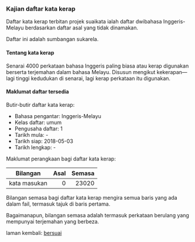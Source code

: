 ---
---

### Kajian daftar kata kerap

Daftar kata kerap terbitan projek suaikata ialah daftar
dwibahasa Inggeris-Melayu berdasarkan daftar asal yang
tidak dinamakan.

Daftar ini adalah sumbangan sukarela.

#### Tentang kata kerap

Senarai 4000 perkataan bahasa Inggeris paling biasa atau
kerap digunakan berserta terjemahan dalam bahasa Melayu.
Disusun mengikut kekerapan&mdash;lagi tinggi kedudukan di
senarai, lagi kerap perkataan itu digunakan.

#### Maklumat daftar tersedia

Butir-butir daftar kata kerap:

- Bahasa pengantar: Inggeris-Melayu
- Kelas daftar: umum
- Pengusaha daftar: 1
- Tarikh mula: -
- Tarikh siap: 2018-05-03
- Tarikh lengkap: -

Maklumat perangkaan bagi daftar kata kerap:

| Bilangan     | Asal    | Semasa  |
| ------------ | -------:| -------:|
| kata masukan | 0       | 23020   |

Bilangan semasa bagi daftar kata kerap mengira semua baris
yang ada dalam fail, termasuk tajuk di baris pertama.

Bagaimanapun, bilangan semasa adalah termasuk perkataan
berulang yang mempunyai terjemahan yang berbeza.

laman kembali: [bersuai][0]

  [0]: ../bersuai.md
